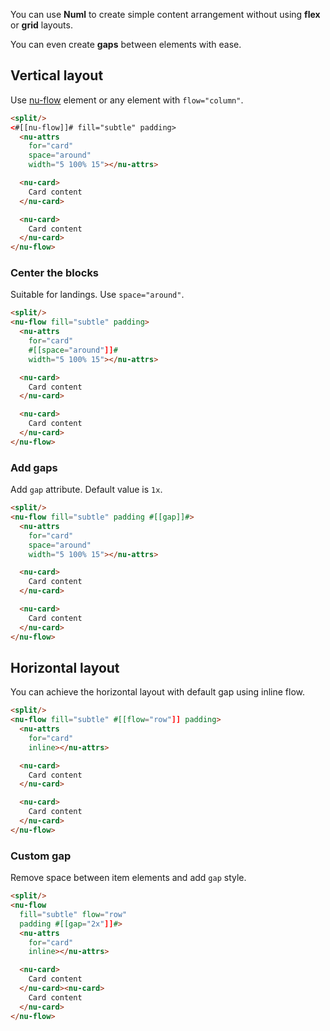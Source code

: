 You can use **Numl** to create simple content arrangement without using **flex** or **grid** layouts.

You can even create **gaps** between elements with ease.

## Vertical layout

Use [nu-flow](../../reference/elements/nu-flow.md) element or any element with `flow="column"`.

```html
<split/>
<#[[nu-flow]]# fill="subtle" padding>
  <nu-attrs
    for="card"
    space="around"
    width="5 100% 15"></nu-attrs>

  <nu-card>
    Card content
  </nu-card>

  <nu-card>
    Card content
  </nu-card>
</nu-flow>
```

### Center the blocks

Suitable for landings. Use `space="around"`.

```html
<split/>
<nu-flow fill="subtle" padding>
  <nu-attrs
    for="card"
    #[[space="around"]]#
    width="5 100% 15"></nu-attrs>

  <nu-card>
    Card content
  </nu-card>

  <nu-card>
    Card content
  </nu-card>
</nu-flow>
```

### Add gaps

Add `gap` attribute. Default value is `1x`.

```html
<split/>
<nu-flow fill="subtle" padding #[[gap]]#>
  <nu-attrs
    for="card"
    space="around"
    width="5 100% 15"></nu-attrs>

  <nu-card>
    Card content
  </nu-card>

  <nu-card>
    Card content
  </nu-card>
</nu-flow>
```

## Horizontal layout

You can achieve the horizontal layout with default gap using inline flow.

```html
<split/>
<nu-flow fill="subtle" #[[flow="row"]] padding>
  <nu-attrs
    for="card"
    inline></nu-attrs>

  <nu-card>
    Card content
  </nu-card>

  <nu-card>
    Card content
  </nu-card>
</nu-flow>
```

### Custom gap

Remove space between item elements and add `gap` style.

```html
<split/>
<nu-flow
  fill="subtle" flow="row"
  padding #[[gap="2x"]]#>
  <nu-attrs
    for="card"
    inline></nu-attrs>

  <nu-card>
    Card content
  </nu-card><nu-card>
    Card content
  </nu-card>
</nu-flow>
```

